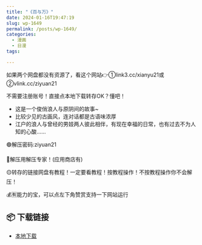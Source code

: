 ```yaml
---
title: "《百与万》"
date: 2024-01-16T19:47:19
slug: wp-1649
permalink: /posts/wp-1649/
categories:
  - 漫画
  - 日漫
tags:

---
```


如果两个网盘都没有资源了，看这个网站👉①link3.cc/xianyu21或②vlink.cc/ziyuan21

不需要注册账号！直接点本地下载转存OK？懂吧！

*   这是一个俊俏浪人与原阴间的故事~
*   比较少见的古画风，连对话都是古语味浓厚
*   江户的浪人与曾经的男妓两人彼此相伴，有现在幸福的日常，也有过去不为人知的心酸……

🟢解压密码:ziyuan21

🔵解压用解压专家！(应用商店有)

🟡转存的链接网盘有教程！一定要看教程！按教程操作！不按教程操作你不会解压！

💰🈶能力的宝，可以点左下角赞赏支持一下网站运行

## 📦 下载链接
- [本地下载](https://blziyuan21.com/pay-download/1649?key=abfc76f731&down_id=0)

